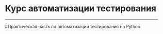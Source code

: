 # Курс автоматизации тестирования

---


#Практическая часть по автоматизации тестирования на Python
